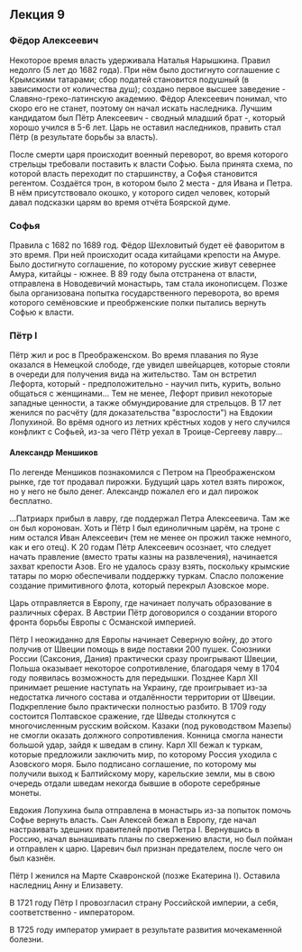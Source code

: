 ## Лекция 9

### Фёдор Алексеевич

Некоторое время власть удерживала Наталья Нарышкина. Правил недолго (5 лет до 1682 года). При нём
было достигнуто соглашение с Крымскими татарами; сбор податей становится подушный (в зависимости от
количества душ); создано первое высшее заведение - Славяно-греко-латинскую академию. Фёдор
Алексеевич понимал, что скоро его не станет, поэтому он начал искать наследника. Лучшим кандидатом
был Пётр Алексеевич - сводный младший брат -, который хорошо учился в 5-6 лет. Царь не оставил
наследников, править стал Пётр (в результате борьбы за власть).

После смерти царя происходит военный переворот, во время которого стрельцы требовали поставить к
власти Софью. Была принята схема, по которой власть переходит по старшинству, а Софья становится
регентом. Создаётся трон, в котором было 2 места - для Ивана и Петра. В нём присутствовало окошко, у
которого сидел человек, который давал подсказки царям во время отчёта Боярской думе.

### Софья

Правила с 1682 по 1689 год. Фёдор Шехловитый будет её фаворитом в это время. При ней происходит
осада китайцами крепости на Амуре. Было достигнуто соглашение, по которому русские живут севернее
Амура, китайцы - южнее. В 89 году была отстранена от власти, отправлена в Новодевичий монастырь, там
стала иконописцем. Позже была организована попытка государственного переворота, во время которого
семёновские и преобрженские полки пытались вернуть Софью к власти.

### Пётр I

Пётр жил и рос в Преображенском. Во время плавания по Яузе оказался в Немецкой слободе, где увидел
швейцарцев, которые стояли в очереди для получения вида на жительство. Там он встретил Лефорта,
который - предположительно - научил пить, курить, вольно общаться с женщинами... Тем не менее,
Лефорт привил некоторые западные ценности, а также обмундирование для стрельцов. В 17 лет женился по
расчёту (для доказательства "взрослости") на Евдокии Лопухиной. Во врёмя одного из летних крёстных
ходов у него случился конфликт с Софьей, из-за чего Пётр уехал в Троице-Сергееву лавру...

#### Александр Меншиков

По легенде Меншиков познакомился с Петром на Преображенском рынке, где тот продавал пирожки. Будущий
царь хотел взять пирожок, но у него не было денег. Александр пожалел его и дал пирожок бесплатно.

...Патриарх прибыл в лавру, где поддержал Петра Алексеевича. Там же он был коронован. Хоть и Пётр I
был единоличным царём, на троне с ним остался Иван Алексеевич (тем не менее он прожил также немного,
как и его отец). К 20 годам Пётр Алексеевич осознает, что следует начать правление (вместо траты
казны на развлечения), начинается захват крепости Азов. Его не удалось сразу взять, поскольку
крымские татары по морю обеспечивали поддержку туркам. Спасло положение создание примитивного флота,
который перекрыл Азовское море.

Царь отправляется в Европу, где начинает получать образование в различных сферах. В Австрии Пётр
договорился о создании второго фронта борьбы Европы с Османской империей.

Пётр I неожиданно для Европы начинает Северную войну, до этого получив от Швеции помощь в виде
поставки 200 пушек. Союзники России (Саксония, Дания) практически сразу проигрывают Швеции, Польша
оказывает некоторое сопротивление, благодаря чему в 1704 году появилась возможность для передышки.
Позднее Карл XII принимает решение наступать на Украину, где проигрывает из-за недостатка личного
состава и отдалённости территории от Швеции. Подкрепление было практически полностью разбито. В 1709
году состоится Полтавское сражение, где Шведы столкнутся с многочисленным русским войском. Казаки
(под руководством Мазепы) не смогли оказать должного сопротивления. Конница смогла нанести большой
удар, зайдя к шведам в спину. Карл XII бежал к туркам, которые предложили заключить мир, по которому
Россия уходила с Азовского моря. Было подписано соглашение, по которому мы получили выход к
Балтийскому мору, карельские земли, мы в свою очередь отдали шведам некогда бывшие в обороте
серебряные монеты.

Евдокия Лопухина была отправлена в монастырь из-за попыток помочь Софье вернуть власть. Сын Алексей
бежал в Европу, где начал настраивать здешних правителей против Петра I. Вернувшись в Россию, начал
вынашивать планы по свержению власти, но был пойман и отправлен к царю. Царевич был признан
предателем, после чего он был казнён.

Пётр I женился на Марте Скавронской (позже Екатерина I). Оставила наследниц Анну и Елизавету.

В 1721 году Пётр I провозгласил страну Российской империи, а себя, соответственно - императором.

В 1725 году император умирает в результате развития мочекаменной болезни.
